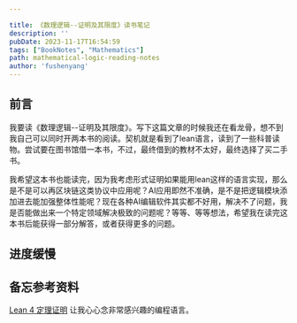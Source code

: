 ```yaml
---

title: 《数理逻辑--证明及其限度》读书笔记
description: ''
pubDate: 2023-11-17T16:54:59
tags: ["BookNotes", "Mathematics"]
path: mathematical-logic-reading-notes
author: 'fushenyang'
---
```


## 前言

我要读《数理逻辑--证明及其限度》。写下这篇文章的时候我还在看龙骨，想不到我自己可以同时开两本书的阅读。契机就是看到了lean语言，读到了一些科普读物。尝试要在图书馆借一本书，不过，最终借到的教材不太好，最终选择了买二手书。

我希望这本书也能读完，因为我考虑形式证明如果能用lean这样的语言实现，那么是不是可以再区块链这类协议中应用呢？AI应用即然不准确，是不是把逻辑模块添加进去能加强整体性能呢？现在各种AI编辑软件其实都不好用，解决不了问题，我是否能做出来一个特定领域解决极致的问题呢？等等、等等想法，希望我在读完这本书后能获得一部分解答，或者获得更多的问题。

## 进度缓慢

## 备忘参考资料

[Lean 4 定理证明](https://subfish-zhou.github.io/theorem_proving_in_lean4_zh_CN/title_page.html)
让我心心念非常感兴趣的编程语言。
